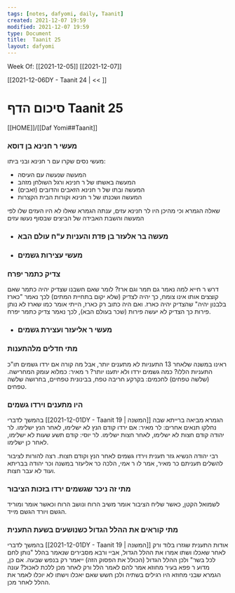 ```yaml
---
tags: [notes, dafyomi, daily, Taanit] 
created: 2021-12-07 19:59
modified: 2021-12-07 19:59
type: Document
title:  Taanit 25
layout: dafyomi
---
```

Week Of: [[2021-12-05]]
[[2021-12-07]]

[[2021-12-06DY - Taanit 24 | << ]] 

# סיכום הדף  Taanit 25

[[HOME]]/[[Daf Yomi##Taanit]]

### מעשי ר חנינא בן דוסא
 מעשי נסים שקרו עם ר חנינא ובני ביתו: 
 - המעשה שנעשה עם העיסה
 - המעשה באשתו של ר חנינא ורגל השולחן מזהב
 - המעשה ובתו של ר חנינא הזאבים והדובים (זאבים)
 - המעשה ושכנתו של ר חנינא וקורות הבית הקצרות

שאלה הגמרא וכי מהיכן היו לר חנינא עזים, ענתה הגמרא שאלו לא היו העזים שלו לפי המעשה והשבת האבידה של  הביצים שבסוף נעשו עזים 

 * ### מעשה בר אלעזר בן פדת והעניות ע"ח עולם הבא
* ### מעשי עצירות גשמים
### צדיק כתמר יפרח
דרש ר חייא למה נאמר גם תמר וגם ארז? לומר שאם חשבנו שצדיק יהיה כתמר שאם קוצצים אותו אינו צומח, כך יהיה לצדיק (שלא יקום בתחיית המתים) לכך נאמר "כארז בלבנון יהיה" שהצדיק יהיה כארז. ואם היה כתוב רק כארז, הייתי אומר כמו שארז לא נותן פירות כך הצדיק לא יעשה פירות (שכר בעולם הבא), לכך נאמר צדיק כתמר יפרח.

* ### מעשי ר אליעזר ועצירת גשמים

### מתי חדלים מלהתענות
ראינו במשנה שלאחר 13 התעניות לא מתענים יותר, אבל מה קורה אם ירדו גשמים תו"כ התעניות הללו? כמה גשמים ירדו ולא יתענו יותר?
ר מאיר: כמלוא עומק המחרישה. (שלשה טפחים)
לחכמים: בקרקע חריבה טפח, בבינונית טפחיים, בחרושה שלשה טפחים.
### היו מתענים וירדו גשמים
בהמשך לדברי [[2021-12-01DY - Taanit 19 | המשנה]] הגמרא מביאה ברייתא שבה נחלקו תנאים אחרים:
לר מאיר: אם ירדו קודם הנץ לא ישלימו, לאחר הנץ ישלימו.
לר יהודה קודם חצות לא ישלימו, לאחר חצות ישלימו.
לר יוסי: קודם תשע שעות לא ישלימו, לאחר כן ישלימו.

רבי יהודה הנשיא גזר תענית וירדו גשמים לאחר הנץ וקודם חצות. רצה להורות לציבור להשלים תעניתם כר מאיר, אמר לו ר אמי, הלכה כר אליעזר במשנה וכר יהודה בבריתא ועוד לא עבר חצות.

### מתי זה ניכר שגשמים ירדו בזכות הציבור
לשמואל הקטן, כאשר שליח הציבור אומר משיב הרוח ונושב הרוח וכאשר אומר ומוריד הגשם ויורד הגשם מייד.

### מתי קוראים את ההלל הגדול כשנושעים בשעת התענית
בהמשך לדברי [[2021-12-01DY - Taanit 19 | המשנה]]  אודות התענית שגזרו בלוד ורק לאחר שאכלו ושתו אמרו את ההלל הגדול, אביי ורבא מסבירים שנאמר בהלל "נותן לחם לכל בשר" ולכן ההלל הגדול (הכולל את הפסוק הזה) ייאמר רק בנפש שבעה.
אם כן, מדוע ר פפא בעיר מחוזא אמר להם לאמר הלל ורק לאחר מכן ללכת לאכול? עונה הגמרא שבני מחוזא היו רגילים בשתיה ולכן חשש שאם יאכלו וישתו לא יוכלו לאמר את ההלל לאחר מכן.

